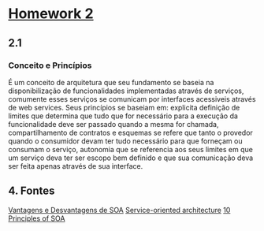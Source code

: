# [Homework 2](https://github.com/vinicius3w/if1007-Microservices/blob/master/hw/HW2.md)

## 2.1

### Conceito e Princípios 

É um conceito de arquitetura que seu fundamento se baseia na disponibilização de funcionalidades implementadas através de serviços, comumente esses serviços se comunicam por interfaces acessiveis através de web services. Seus princípios se baseiam em: explicita definição de limites que determina que tudo que for necessário para a execução da funcionalidade deve ser passado quando a mesma for chamada, compartilhamento de contratos e esquemas se refere que tanto o provedor quando o consumidor devam ter tudo necessário para que forneçam ou consumam o serviço, autonomia que se referencia aos seus limites em que um serviço deva ter ser escopo bem definido e que sua comunicação deva ser feita apenas através de sua interface.


## 4. Fontes

[Vantagens e Desvantagens de SOA](https://www.devmedia.com.br/vantagens-e-desvantagens-de-soa/27437)
[Service-oriented architecture](https://pt.wikipedia.org/wiki/Service-oriented_architecture#Defini%C3%A7%C3%B5es_de_SOA)
[10 Principles of SOA](https://www.infoq.com/articles/tilkov-10-soa-principles)